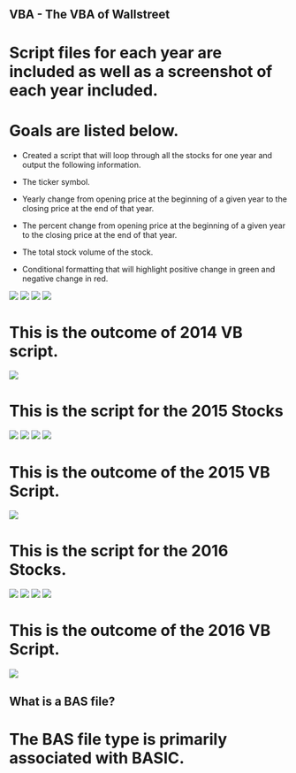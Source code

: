 ## VBA  - The VBA of Wallstreet


# Script files for each year are included as well as a screenshot of each year included.
# Goals are listed below.

   * Created a script that will loop through all the stocks for one year and output the following information.

  * The ticker symbol.

  * Yearly change from opening price at the beginning of a given year to the closing price at the end of that year.

  * The percent change from opening price at the beginning of a given year to the closing price at the end of that year.

  * The total stock volume of the stock.

   * Conditional formatting that will highlight positive change in green and negative change in red.

![](VisualBasicIMG/2014VisualBasic-1.jpg)
![](VisualBasicIMG/2014VisualBasic-2.jpg)
![](VisualBasicIMG/2014VisualBasic-3.jpg)
![](VisualBasicIMG/2014VisualBasic-4.jpg)
# This is the outcome of 2014 VB script.
![](images/2014.PNG)
# This is the script for the 2015 Stocks
![](VisualBasicIMG/2015VisualBasic-1.jpg)
![](VisualBasicIMG/2015VisualBasic-2.jpg)
![](VisualBasicIMG/2015VisualBasic-3.jpg)
![](VisualBasicIMG/2015VisualBasic-4.jpg)
# This is the outcome of the 2015 VB Script.
![](images/2015.PNG)
# This is the script for the 2016 Stocks. 
![](VisualBasicIMG/2016VisualBasic-1.jpg)
![](VisualBasicIMG/2016VisualBasic-2.jpg)
![](VisualBasicIMG/2016VisualBasic-3.jpg)
![](VisualBasicIMG/2016VisualBasic-4.jpg)
# This is the outcome of the 2016 VB Script.
![](images/2016.PNG)

## What is a BAS file?
# The BAS file type is primarily associated with BASIC. 






